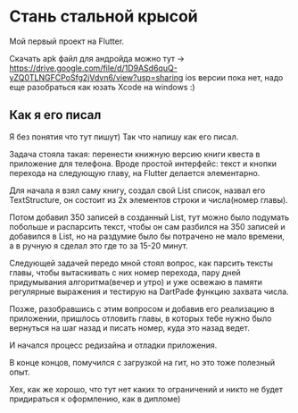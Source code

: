 # Стань стальной крысой

Мой первый проект на Flutter.

Скачать apk файл для андройда можно тут -> https://drive.google.com/file/d/1D9ASd6quQ-yZQ0TLNGFCPoSfg2jVdvn6/view?usp=sharing
ios версии пока нет, надо еще разобраться как юзать Xcode на windows :)

## Как я его писал

  Я без понятия что тут пишут) Так что напишу как его писал. 
  
  Задача стояла такая: перенести книжную версию книги квеста в приложение для телефона.
Вроде простой интерфейс: текст и кнопки перехода на следующую главу, на Flutter делается элементарно.

  Для начала я взял саму книгу, создал свой List список, назвал его TextStructure, он состоит из 2х элементов
строки и числа(номер главы). 

  Потом добавил 350 записей в созданный List<TextStructure>, тут можно было подумать побольше и распарсить текст,
чтобы он сам разбился на 350 записей и добавился в List, но на раздумие было бы потрачено не мало времени, а в ручную
я сделал это где то за 15-20 минут.
  
  Следующей задачей передо мной стоял вопрос, как парсить тексты главы, чтобы вытаскивать с них номер перехода, пару дней
придумывания алгоритма(вечер и утро) и уже освежаю в памяти регулярные выражения и тестирую на DartPade функцию захвата числа.

  Позже, разобравшись с этим вопросом и добавив его реализацию в приложении, пришлось отловить главы, в которых тебе нужно было вернуться на шаг назад и писать номер, куда это назад ведет. 
  
  И начался процесс редизайна и отладки приложения.
  
  В конце концов, помучился с загрузкой на гит, но это тоже полезный опыт.
  
  Хех, как же хорошо, что тут нет каких то ограничений и никто не будет придираться к оформлению, как в дипломе)
  
